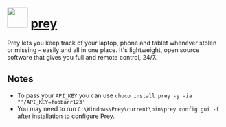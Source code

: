 ﻿# <img src="https://cdn.rawgit.com/chocolatey/chocolatey-coreteampackages/3954a1a1afd46d88381ec1e87c3e4cd3dad16066/icons/prey.png" width="48" height="48"/> [prey](https://chocolatey.org/packages/prey)


Prey lets you keep track of your laptop, phone and tablet whenever stolen or missing - easily and all in one place. It's lightweight, open source software that gives you full and remote control, 24/7.

## Notes

- To pass your `API_KEY` you can use `choco install prey -y -ia "'/API_KEY=foobarr123'`
- You may need to run `C:\Windows\Prey\current\bin\prey config gui -f` after installation to configure Prey.

